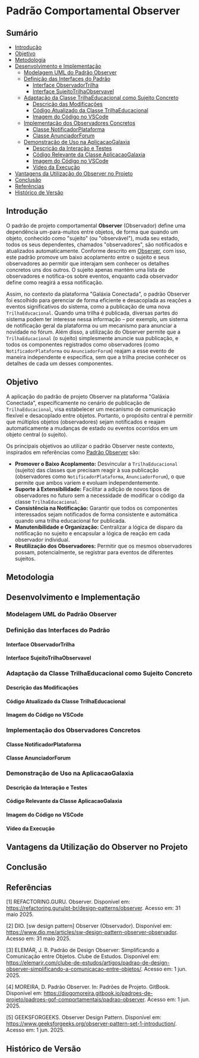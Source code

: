 # Padrão Comportamental Observer

## Sumário

- [Introdução](#Introdução)  
- [Objetivo](#Objetivo)  
- [Metodologia](#Metodologia---O-Padrão-Observer)  
- [Desenvolvimento e Implementação](#Desenvolvimento-e-Implementação)  
  - [Modelagem UML do Padrão Observer](#Modelagem-UML-do-Padrão-Observer)  
  - [Definição das Interfaces do Padrão](#Definição-das-Interfaces-do-Padrão)  
    - [Interface ObservadorTrilha](#Interface-ObservadorTrilha)  
    - [Interface SujeitoTrilhaObservavel](#Interface-SujeitoTrilhaObservavel)  
  - [Adaptação da Classe TrilhaEducacional como Sujeito Concreto](#Adaptação-da-Classe-TrilhaEducacional-como-Sujeito-Concreto)  
    - [Descrição das Modificações](#Descrição-das-Modificações)  
    - [Código Atualizado da Classe TrilhaEducacional](#Código-Atualizado-da-Classe-TrilhaEducacional)  
    - [Imagem do Código no VSCode](#Imagem-do-Código-no-VSCode)  
  - [Implementação dos Observadores Concretos](#Implementação-dos-Observadores-Concretos)  
    - [Classe NotificadorPlataforma](#Classe-NotificadorPlataforma)  
    - [Classe AnunciadorForum](#Classe-AnunciadorForum)  
  - [Demonstração de Uso na AplicacaoGalaxia](#Demonstração-de-Uso-na-AplicacaoGalaxia)  
    - [Descrição da Interação e Testes](#Descrição-da-Interação-e-Testes)  
    - [Código Relevante da Classe AplicacaoGalaxia](#Código-Relevante-da-Classe-AplicacaoGalaxia)  
    - [Imagem do Código no VSCode](#Imagem-do-Código-no-VSCode)  
    - [Vídeo da Execução](#Vídeo-da-Execução)  
- [Vantagens da Utilização do Observer no Projeto](#Vantagens-da-Utilização-do-Observer-no-Projeto)  
- [Conclusão](#Conclusão)  
- [Referências](#Referências)  
- [Histórico de Versão](#Histórico-de-Versão)  



## Introdução

O padrão de projeto comportamental **Observer** (Observador) define uma dependência um-para-muitos entre objetos, de forma que quando um objeto, conhecido como "sujeito" (ou "observável"), muda seu estado, todos os seus dependentes, chamados "observadores", são notificados e atualizados automaticamente. Conforme descrito em [Observer](https://refactoring.guru/pt-br/design-patterns/observer#:~:text=O%20Observer%20%C3%A9%20um%20padr%C3%A3o,objeto%20que%20eles%20est%C3%A3o%20observando.), com isso, este padrão promove um baixo acoplamento entre o sujeito e seus observadores ao permitir que interajam sem conhecer os detalhes concretos uns dos outros. O sujeito apenas mantém uma lista de observadores e notifica-os sobre eventos, enquanto cada observador define como reagirá a essa notificação.

Assim, no contexto da plataforma "Galáxia Conectada", o padrão Observer foi escolhido para gerenciar de forma eficiente e desacoplada as reações a eventos significativos do sistema, como a publicação de uma nova `TrilhaEducacional`. Quando uma trilha é publicada, diversas partes do sistema podem ter interesse nessa informação – por exemplo, um sistema de notificação geral da plataforma ou um mecanismo para anunciar a novidade no fórum. Além disso, a utilização do Observer permite que a `TrilhaEducacional` (o sujeito) simplesmente anuncie sua publicação, e todos os componentes registrados como observadores (como `NotificadorPlataforma` ou `AnunciadorForum`) reajam a esse evento de maneira independente e específica, sem que a trilha precise conhecer os detalhes de cada um desses componentes.

## Objetivo

A aplicação do padrão de projeto Observer na plataforma "Galáxia Conectada", especificamente no cenário de publicação de `TrilhaEducacional`, visa estabelecer um mecanismo de comunicação flexível e desacoplado entre objetos. Portanto, o propósito central é permitir que múltiplos objetos (observadores) sejam notificados e reajam automaticamente a mudanças de estado ou eventos ocorridos em um objeto central (o sujeito).

Os principais objetivos ao utilizar o padrão Observer neste contexto, inspirados em referências como [Padrão Observer](https://diogomoreira.gitbook.io/padroes-de-projeto/padroes-gof-comportamentais/padrao-observer) são:

* **Promover o Baixo Acoplamento:** Desvincular a `TrilhaEducacional` (sujeito) das classes que precisam reagir à sua publicação (observadores como `NotificadorPlataforma`, `AnunciadorForum`), o que permite que ambos variem e evoluam independentemente.
* **Suporte à Extensibilidade:** Facilitar a adição de novos tipos de observadores no futuro sem a necessidade de modificar o código da classe `TrilhaEducacional`.
* **Consistência na Notificação:** Garantir que todos os componentes interessados sejam notificados de forma consistente e automática quando uma trilha educacional for publicada.
* **Manutenibilidade e Organização:** Centralizar a lógica de disparo da notificação no sujeito e encapsular a lógica de reação em cada observador individual.
* **Reutilização dos Observadores:** Permitir que os mesmos observadores possam, potencialmente, se registrar para eventos de diferentes sujeitos.


## Metodologia


## Desenvolvimento e Implementação

### Modelagem UML do Padrão Observer

### Definição das Interfaces do Padrão

#### Interface ObservadorTrilha

#### Interface SujeitoTrilhaObservavel

### Adaptação da Classe TrilhaEducacional como Sujeito Concreto

#### Descrição das Modificações

#### Código Atualizado da Classe TrilhaEducacional

#### Imagem do Código no VSCode

### Implementação dos Observadores Concretos

#### Classe NotificadorPlataforma

#### Classe AnunciadorForum

### Demonstração de Uso na AplicacaoGalaxia

#### Descrição da Interação e Testes

#### Código Relevante da Classe AplicacaoGalaxia

#### Imagem do Código no VSCode

#### Vídeo da Execução

## Vantagens da Utilização do Observer no Projeto

## Conclusão

## Referências

[1] REFACTORING.GURU. Observer. Disponível em: https://refactoring.guru/pt-br/design-patterns/observer. Acesso em: 31 maio 2025.

[2] DIO. [sw design pattern] Observer (Observador). Disponível em: https://www.dio.me/articles/sw-design-pattern-observer-observador. Acesso em: 31 maio 2025.

[3] ELEMÁR, J. R. Padrão de Design Observer: Simplificando a Comunicação entre Objetos. Clube de Estudos. Disponível em: https://elemarjr.com/clube-de-estudos/artigos/padrao-de-design-observer-simplificando-a-comunicacao-entre-objetos/. Acesso em: 1 jun. 2025.

[4] MOREIRA, D. Padrão Observer. In: Padrões de Projeto. GitBook. Disponível em: https://diogomoreira.gitbook.io/padroes-de-projeto/padroes-gof-comportamentais/padrao-observer. Acesso em: 1 jun. 2025.

[5] GEEKSFORGEEKS. Observer Design Pattern. Disponível em: https://www.geeksforgeeks.org/observer-pattern-set-1-introduction/. Acesso em: 1 jun. 2025.

## Histórico de Versão
